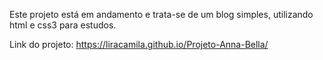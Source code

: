 Este projeto está em andamento e trata-se de um blog simples, utilizando html e css3 para estudos.

Link do projeto: https://liracamila.github.io/Projeto-Anna-Bella/

